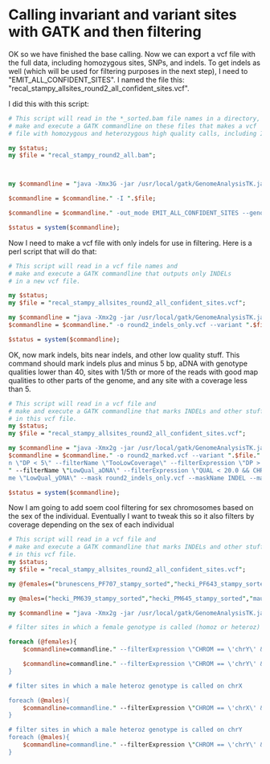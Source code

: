 # Calling invariant and variant sites with GATK and then filtering

OK so we have finished the base calling.  Now we can export a vcf file with the full data, including homozygous sites, SNPs, and indels.  To get indels as well (which will be used for filtering purposes in the next step), I need to  "EMIT_ALL_CONFIDENT_SITES".  I named the file this: "recal_stampy_allsites_round2_all_confident_sites.vcf".

I did this with this script:

```perl
# This script will read in the *_sorted.bam file names in a directory, and 
# make and execute a GATK commandline on these files that makes a vcf
# file with homozygous and heterozygous high quality calls, including INDELs.  

my $status;
my $file = "recal_stampy_round2_all.bam";



my $commandline = "java -Xmx3G -jar /usr/local/gatk/GenomeAnalysisTK.jar -T UnifiedGenotyper -R /home/ben/2015_BIO720/rhesus_genome/macaque_masked_chromosomes_ym.fasta";

$commandline = $commandline." -I ".$file;

$commandline = $commandline." -out_mode EMIT_ALL_CONFIDENT_SITES --genotype_likelihoods_model BOTH -o recal_stampy_allsites_round2_all_confident_sites.vcf";

$status = system($commandline);

```

Now I need to make a vcf file with only indels for use in filtering.  Here is a perl script that will do that:

```perl
# This script will read in a vcf file names and 
# make and execute a GATK commandline that outputs only INDELs
# in a new vcf file.  

my $status;
my $file = "recal_stampy_allsites_round2_all_confident_sites.vcf";

my $commandline = "java -Xmx2g -jar /usr/local/gatk/GenomeAnalysisTK.jar -T SelectVariants -R /home/ben/2015_BIO720/rhesus_genome/macaque_masked_chromosomes_ym.fasta"; 
$commandline = $commandline." -o round2_indels_only.vcf --variant ".$file." -selectType INDEL";

$status = system($commandline);

```

OK, now mark indels, bits near indels, and other low quality stuff.  This command should mark indels plus and minus 5 bp, aDNA with genotype qualities lower than 40, sites with 1/5th or more of the reads with good map qualities to other parts of the genome, and any site with a coverage less than 5.

``` perl
# This script will read in a vcf file and                                                                                                                                                
# make and execute a GATK commandline that marks INDELs and other stuff                                                                                                                  
# in this vcf file.                                                                                                                                                                     
my $status;
my $file = "recal_stampy_allsites_round2_all_confident_sites.vcf";

my $commandline = "java -Xmx2g -jar /usr/local/gatk/GenomeAnalysisTK.jar -T VariantFiltration -R /home/ben/2015_BIO720/rhesus_genome/macaque_masked_chromosomes_ym.fasta";
$commandline = $commandline." -o round2_marked.vcf --variant ".$file." --filterExpression \"MQ0 >= 4 && ((MQ0 / (1.0 * DP)) > 0.1)\" --filterName \"HARD_TO_VALIDATE\" --filterExpressio\
n \"DP < 5\" --filterName \"TooLowCoverage\" --filterExpression \"DP > 50\" --filterName \"TooHighCoverage\" --filterExpression \"QUAL < 40.0 && CHROM != \'chrY\' && CHROM != \'chrX\'\\
" --filterName \"LowQual_aDNA\" --filterExpression \"QUAL < 20.0 && CHROM == \'chrX\'\" --filterName \"LowQual_xDNA\" --filterExpression \"QUAL < 20.0 && CHROM == \'chrY\'\" --filterNa\
me \"LowQual_yDNA\" --mask round2_indels_only.vcf --maskName INDEL --maskExtension 5";

$status = system($commandline);

```

Now I am going to add soem cool filtering for sex chromosomes based on the sex of the individual.  Eventually I want to tweak this so it also filters by coverage depending on the sex of each individual

``` perl
# This script will read in a vcf file and                                                                                                                                                
# make and execute a GATK commandline that marks INDELs and other stuff                                                                                                           
# in this vcf file.                                                                                                                                                                     
my $status;
my $file = "recal_stampy_allsites_round2_all_confident_sites.vcf";

my @females=("brunescens_PF707_stampy_sorted","hecki_PF643_stampy_sorted","hecki_PF644_stampy_sorted","hecki_PF648_stampy_sorted","hecki_PF651_stampy_sorted","maura_PF615_stampy_sorted","maura_PF713_stampy_sorted","nem_Gumgum_stampy_sorted","nem_Kedurang_stampy_sorted","nem_Malay_stampy_sorted","nem_Ngasang_stampy_sorted","nem_pagensis_stampy_sorted","nigra_PF1001_stampy_sorted","nigra_PF660_stampy_sorted","nigrescens_PF654_stampy_sorted","ochreata_PF625_stampy_sorted","togeanus_PF549_stampy_sorted","tonk_PF515_stampy_sorted");

my @males=("hecki_PM639_stampy_sorted","hecki_PM645_stampy_sorted","maura_PM613_stampy_sorted","maura_PM614_stampy_sorted","maura_PM616_stampy_sorted","maura_PM618_stampy_sorted","nem_PM664_stampy_sorted","nem_PM665_stampy_sorted","nem_Sukai_male_stampy_sorted","nigra_PM1000_stampy_sorted","nigra_PM1003_stampy_sorted","ochreata_PM571_stampy_sorted","ochreata_PM596_stampy_sorted","togeanus_PM545_stampy_sorted","tonk_PM561_stampy_sorted","tonk_PM565_stampy_sorted","tonk_PM566_stampy_sorted","tonk_PM567_stampy_sorted","tonk_PM582_stampy_sorted","tonk_PM584_stampy_sorted","tonk_PM592_stampy_sorted","tonk_PM602_stampy_sorted");

my $commandline = "java -Xmx2g -jar /usr/local/gatk/GenomeAnalysisTK.jar -T VariantFiltration -R /home/ben/2015_BIO720/rhesus_genome/macaque_masked_chromosomes_ym.fasta";

# filter sites in which a female genotype is called (homoz or heteroz) on chrY

foreach (@females){
	$commandline=commandline." --filterExpression \"CHROM == \'chrY\' && vc.getGenotype(\'".$_."\').isHom()" --filterName \"female_Y_chrom_filter_".$_."\"";

	$commandline=commandline." --filterExpression \"CHROM == \'chrY\' && vc.getGenotype(\'".$_."\').isHet()\" --filterName \"female_Y_chrom_filter_".$_."\"'; 
}	

# filter sites in which a male heteroz genotype is called on chrX

foreach (@males){
	$commandline=commandline." --filterExpression \"CHROM == \'chrX\' && vc.getGenotype(\'".$_."\').isHet()\" --filterName \"male_Xhet_chrom_filter_".$_."\"'; 
}	

# filter sites in which a male heteroz genotype is called on chrY
foreach (@males){
	$commandline=commandline." --filterExpression \"CHROM == \'chrY\' && vc.getGenotype(\'".$_."\').isHet()\" --filterName \"male_Yhet_chrom_filter_".$_."\"'; 
}


